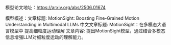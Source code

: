 模型论文地址：https://arxiv.org/abs/2506.01674

模型概述：文章标题: MotionSight: Boosting Fine-Grained Motion Understanding in Multimodal LLMs
中文文章标题: MotionSight：在多模态大语言模型中 提高细粒度运动理解
文章内容: 提出MotionSight模型，通过结合多模态信息增强LLM对细粒度运动的理解能力。
